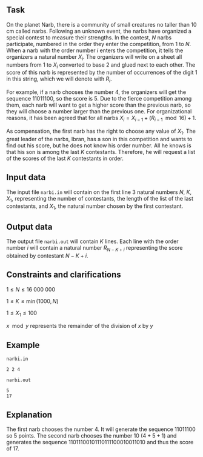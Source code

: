 ## Task

On the planet Narb, there is a community of small creatures no taller than $10$ cm called narbs. Following an unknown event, the narbs have organized a special contest to measure their strengths. In the contest, $N$ narbs participate, numbered in the order they enter the competition, from $1$ to $N$. When a narb with the order number $i$ enters the competition, it tells the organizers a natural number $X_i$. The organizers will write on a sheet all numbers from $1$ to $X_i$ converted to base $2$ and glued next to each other. The score of this narb is represented by the number of occurrences of the digit $1$ in this string, which we will denote with $R_i$.

For example, if a narb chooses the number $4$, the organizers will get the sequence $11011100$, so the score is $5$. Due to the fierce competition among them, each narb will want to get a higher score than the previous narb, so they will choose a number larger than the previous one. For organizational reasons, it has been agreed that for all narbs $X_i = X_{i-1} + (R_{i-1} \mod 16) + 1$.

As compensation, the first narb has the right to choose any value of $X_1$. The great leader of the narbs, Ibran, has a son in this competition and wants to find out his score, but he does not know his order number. All he knows is that his son is among the last $K$ contestants. Therefore, he will request a list of the scores of the last $K$ contestants in order.

## Input data

The input file `narbi.in` will contain on the first line $3$ natural numbers $N$, $K$, $X_1$, representing the number of contestants, the length of the list of the last contestants, and $X_1$, the natural number chosen by the first contestant.

## Output data

The output file `narbi.out` will contain $K$ lines. Each line with the order number $i$ will contain a natural number $R_{N-K+i}$ representing the score obtained by contestant $N-K+i$.

## Constraints and clarifications

$1 \leq N \leq 16\ 000\ 000$

$1 \leq K \leq \min(1000, N)$

$1 \leq X_1 \leq 100$

$x \mod y$ represents the remainder of the division of $x$ by $y$

## Example

`narbi.in` 
```
2 2 4
```

`narbi.out` 
```
5
17
```

## Explanation

The first narb chooses the number $4$. It will generate the sequence $11011100$ so $5$ points. The second narb chooses the number $10$ ($4+5+1$) and generates the sequence $11011100101110111100010011010$ and thus the score of $17$.